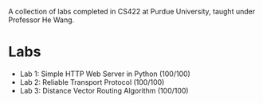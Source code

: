 A collection of labs completed in CS422 at Purdue University, taught under Professor He Wang.

# Labs
- Lab 1: Simple HTTP Web Server in Python (100/100)
- Lab 2: Reliable Transport Protocol (100/100)
- Lab 3: Distance Vector Routing Algorithm (100/100)
